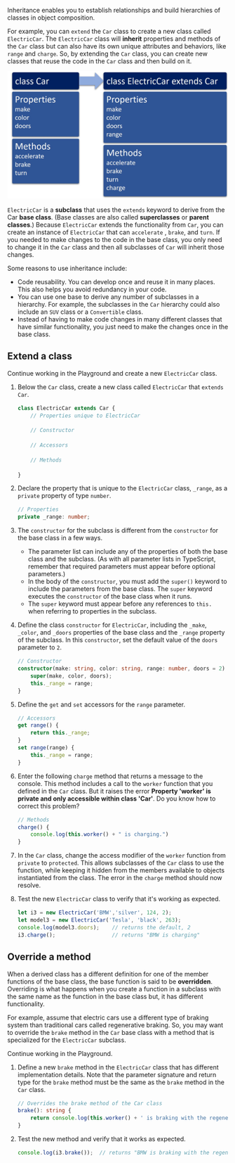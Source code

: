 Inheritance enables you to establish relationships and build hierarchies of classes in object composition.

For example, you can `extend` the `Car` class to create a new class called `ElectricCar`. The `ElectricCar` class will **inherit** properties and methods of the `Car` class but can also have its own unique attributes and behaviors, like `range` and `charge`. So, by extending the `Car` class, you can create new classes that reuse the code in the `Car` class and then build on it.

![The Car class includes the properties make, color and, doors and the methods accelerate, brake, and turn. When the ElectricCar class extends Car, it includes all of the properties and methods of Car, plus a new property called range and a new method called charge.](../media/m05_car_class.jpg)

`ElectricCar` is a **subclass** that uses the `extends` keyword to derive from the Car **base class**. (Base classes are also called **superclasses** or **parent classes**.) Because `ElectricCar` extends the functionality from `Car`, you can create an instance of `ElectricCar` that can `accelerate` , `brake`, and `turn`. If you needed to make changes to the code in the base class, you only need to change it in the `Car` class and then all subclasses of `Car` will inherit those changes.

Some reasons to use inheritance include:

- Code reusability. You can develop once and reuse it in many places. This also helps you avoid redundancy in your code.
- You can use one base to derive any number of subclasses in a hierarchy. For example, the subclasses in the `Car` hierarchy could also include an `SUV` class or a `Convertible` class.
- Instead of having to make code changes in many different classes that have similar functionality, you just need to make the changes once in the base class.

## Extend a class

Continue working in the Playground and create a new `ElectricCar` class.

1. Below the `Car` class, create a new class called `ElectricCar` that `extends Car`.

    ```typescript
    class ElectricCar extends Car {
        // Properties unique to ElectricCar
    
        // Constructor
    
        // Accessors
    
        // Methods
    
    }
    ```

2. Declare the property that is unique to the `ElectricCar` class, `_range`, as a `private` property of type `number`.

    ```typescript
    // Properties
    private _range: number;
    ```

3. The `constructor` for the subclass is different from the `constructor` for the base class in a few ways.

      - The parameter list can include any of the properties of both the base class and the subclass. (As with all parameter lists in TypeScript, remember that required parameters must appear before optional parameters.)
      - In the body of the `constructor`, you must add the `super()` keyword to include the parameters from the base class. The `super` keyword executes the `constructor` of the base class when it runs.
      - The `super` keyword must appear before any references to `this.` when referring to properties in the subclass.

4. Define the class `constructor` for `ElectricCar`, including the `_make`, `_color`, and `_doors` properties of the base class and the `_range` property of the subclass. In this `constructor`, set the default value of the `doors` parameter to `2`.

    ```typescript
    // Constructor
    constructor(make: string, color: string, range: number, doors = 2) {
        super(make, color, doors);
        this._range = range;
    }
    ```

5. Define the `get` and `set` accessors for the `range` parameter.

    ```typescript
    // Accessors
    get range() {
        return this._range;
    }
    set range(range) {
        this._range = range;
    }
    ```

6. Enter the following `charge` method that returns a message to the console. This method includes a call to the `worker` function that you defined in the `Car` class. But it raises the error **Property 'worker' is private and only accessible within class 'Car'**. Do you know how to correct this problem?

    ```typescript
    // Methods
    charge() {
        console.log(this.worker() + " is charging.")
    }
    ```

7. In the `Car` class, change the access modifier of the `worker` function from `private` to `protected`. This allows subclasses of the `Car` class to use the function, while keeping it hidden from the members available to objects instantiated from the class. The error in the `charge` method should now resolve.
8. Test the new `ElectricCar` class to verify that it's working as expected.

    ```typescript
    let i3 = new ElectricCar('BMW','silver', 124, 2);
    let model3 = new ElectricCar('Tesla', 'black', 263);
    console.log(model3.doors);    // returns the default, 2
    i3.charge();                  // returns "BMW is charging"
    ```

## Override a method

When a derived class has a different definition for one of the member functions of the base class, the base function is said to be **overridden**. Overriding is what happens when you create a function in a subclass with the same name as the function in the base class but, it has different functionality.

For example, assume that electric cars use a different type of braking system than traditional cars called regenerative braking. So, you may want to override the `brake` method in the `Car` base class with a method that is specialized for the `ElectricCar` subclass.

Continue working in the Playground.

1. Define a new `brake` method in the `ElectricCar` class that has different implementation details. Note that the parameter signature and return type for the `brake` method must be the same as the `brake` method in the `Car` class.

    ```typescript
    // Overrides the brake method of the Car class
    brake(): string {
        return console.log(this.worker() + ' is braking with the regenerative braking system.')
    }
    ```

2. Test the new method and verify that it works as expected.

    ```typescript
    console.log(i3.brake());  // returns "BMW is braking with the regenerative braking system"
    ```
